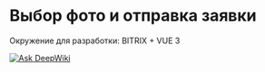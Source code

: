 # Выбор фото и отправка заявки

Окружение для разработки: BITRIX + VUE 3

[![Ask DeepWiki](https://deepwiki.com/badge.svg)](https://deepwiki.com/rebit-pro/morephoto)
